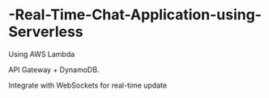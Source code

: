 # -Real-Time-Chat-Application-using-Serverless
Using AWS Lambda

API Gateway + DynamoDB.

Integrate with WebSockets for real-time update 

